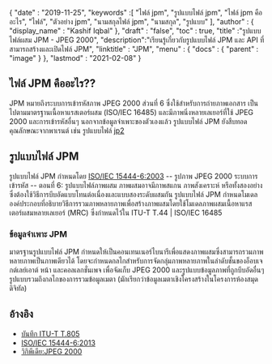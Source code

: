 {
  "date" : "2019-11-25",
  "keywords" :[ "ไฟล์ jpm", "รูปแบบไฟล์ jpm", "ไฟล์ jpm คืออะไร", "ไฟล์", "ตัวอย่าง jpm", "นามสกุลไฟล์ jpm", "นามสกุล", "รูปแบบ" ],
  "author" : {
    "display_name" : "Kashif Iqbal"
},
  "draft" : "false",
  "toc" : true,
  "title" :"รูปแบบไฟล์ผสม JPM - JPEG 2000",
  "description":"เรียนรู้เกี่ยวกับรูปแบบไฟล์ JPM และ API ที่สามารถสร้างและเปิดไฟล์ JPM",
  "linktitle" : "JPM",
  "menu" : {
    "docs" : {
      "parent" : "image"
}
},
  "lastmod" : "2021-02-08"
}

## ไฟล์ JPM คืออะไร??

JPM หมายถึงระบบการเข้ารหัสภาพ JPEG 2000 ส่วนที่ 6 ซึ่งใช้สำหรับการถ่ายภาพเอกสาร เป็นไปตามมาตรฐานเนื้อหาแรสเตอร์ผสม (ISO/IEC 16485) และมีภาพนิ่งหลายเลเยอร์ที่ใช้ JPEG 2000 และการเข้ารหัสอื่นๆ นอกจากข้อมูลจำเพาะของตัวเองแล้ว รูปแบบไฟล์ JPM ยังสืบทอดคุณลักษณะจากพาเรนต์ เช่น รูปแบบไฟล์ [jp2](/th/image/jp2/)

## รูปแบบไฟล์ JPM

รูปแบบไฟล์ JPM กำหนดโดย [ISO/IEC 15444-6:2003](https://www.iso.org/standard/61124.html) -- รูปภาพ JPEG 2000 ระบบการเข้ารหัส -- ตอนที่ 6: รูปแบบไฟล์ภาพผสม ภาพผสมอาจมีภาพสแกน ภาพสังเคราะห์ หรือทั้งสองอย่าง ซึ่งต้องใช้วิธีการบีบอัดแบบโทนต่อเนื่องและแบบสองระดับผสมกัน รูปแบบไฟล์ JPM กำหนดโมเดลองค์ประกอบที่อธิบายวิธีการรวมภาพหลายภาพเพื่อสร้างภาพผสมโดยใช้โมเดลภาพผสมเนื้อหาแรสเตอร์ผสมหลายเลเยอร์ (MRC) ซึ่งกำหนดไว้ใน ITU-T T.44 | ISO/IEC 16485

### ข้อมูลจำเพาะ JPM
มาตรฐานรูปแบบไฟล์ JPM กำหนดให้เป็นคอนเทนเนอร์ไบนารีเพื่อแสดงภาพผสมซึ่งสามารถรวมภาพหลายภาพเป็นภาพเดียวได้ โดยจะกำหนดกลไกสำหรับการจัดกลุ่มภาพหลายภาพในลำดับชั้นของอ็อบเจกต์เลย์เอาต์ หน้า และคอลเลกชั่นเพจ เพื่อจัดเก็บ JPEG 2000 และรูปแบบข้อมูลภาพที่ถูกบีบอัดอื่นๆ รูปแบบรวมถึงกลไกของการรวมข้อมูลเมตา (มักเรียกว่าข้อมูลเมตาเชิงโครงสร้างในโครงการห้องสมุดดิจิทัล)

## อ้างอิง

* [บันทึก ITU-T T.805](https://www.itu.int/rec/T-REC-T.805/en)
* [ISO/IEC 15444-6:2013](https://www.iso.org/standard/61124.html)
* [วิกิพีเดีย:JPEG 2000](https://en.wikipedia.org/wiki/JPEG_2000)

